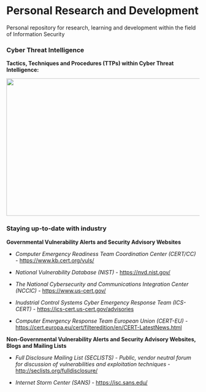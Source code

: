 # Personal Research and Development
Personal repository for research, learning and development within the field of Information Security

### Cyber Threat Intelligence
**Tactics, Techniques and Procedures (TTPs) within Cyber Threat Intelligence:**

<p align="center">
<img src="https://image.slidesharecdn.com/defcon30-170801154000/95/ms-just-gave-the-blue-team-tactical-nukes-and-how-red-teams-need-to-adapt-defcon-25-6-638.jpg?cb=1501605155" width="638" height="359"></img>
</p>

### Staying up-to-date with industry


**Governmental Vulnerability Alerts and Security Advisory Websites**

* *Computer Emergency Readiness Team Coordination Center (CERT/CC)* - https://www.kb.cert.org/vuls/

* *National Vulnerability Database (NIST)* - https://nvd.nist.gov/

* *The National Cybersecurity and Communications Integration Center (NCCIC)* - https://www.us-cert.gov/

* *Inudstrial Control Systems Cyber Emergency Response Team (ICS-CERT)* - https://ics-cert.us-cert.gov/advisories

* *Computer Emergency Response Team European Union (CERT-EU)* - https://cert.europa.eu/cert/filteredition/en/CERT-LatestNews.html

**Non-Governmental Vulnerability Alerts and Security Advisory Websites, Blogs and Mailing Lists**

* *Full Disclosure Mailing List (SECLISTS) - Public, vendor neutral forum for discussion of vulnerabilities and exploitation techniques* - http://seclists.org/fulldisclosure/

* *Internet Storm Center (SANS)* - https://isc.sans.edu/

